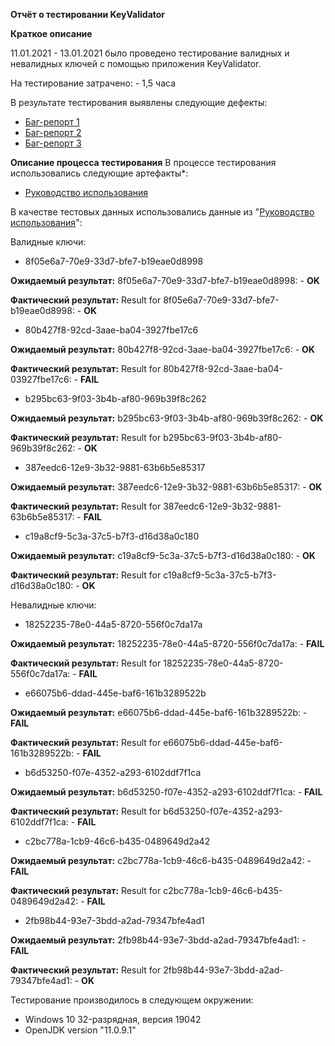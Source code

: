 <b>Отчёт о тестировании KeyValidator</b>
<p><b>Краткое описание</b>
<p>11.01.2021 - 13.01.2021 было проведено тестирование валидных и невалидных ключей с помощью приложения KeyValidator.

<p>На тестирование затрачено: - 1,5 часа

В результате тестирования выявлены следующие дефекты:

* <a href="https://github.com/aov4in/KeyValidator/issues/1#issue-784624528">Баг-репорт 1</a>
* <a href="https://github.com/aov4in/KeyValidator/issues/2#issue-784628896">Баг-репорт 2</a>
* <a href="https://github.com/aov4in/KeyValidator/issues/3#issue-784632301">Баг-репорт 3</a>

<b>Описание процесса тестирования</b>
В процессе тестирования использовались следующие артефакты*:

* <a href="https://github.com/netology-code/javaqa-homeworks/blob/master/intro/user-manual.md">Руководство использования</a>


В качестве тестовых данных использовались данные из "<a href="https://github.com/netology-code/javaqa-homeworks/blob/master/intro/user-manual.md">Руководство использования</a>":

Валидные ключи:

* 8f05e6a7-70e9-33d7-bfe7-b19eae0d8998
<p><b>Ожидаемый результат:</b> 
8f05e6a7-70e9-33d7-bfe7-b19eae0d8998: -  <b>OK</b>
<p><b>Фактический результат:</b> 
Result for 8f05e6a7-70e9-33d7-bfe7-b19eae0d8998: -  <b>OK</b>

* 80b427f8-92cd-3aae-ba04-3927fbe17c6
<p><b>Ожидаемый результат:</b> 
80b427f8-92cd-3aae-ba04-3927fbe17c6: - <b>OK</b>
<p><b>Фактический результат:</b> 
Result for 80b427f8-92cd-3aae-ba04-03927fbe17c6: - <b>FAIL</b>

* b295bc63-9f03-3b4b-af80-969b39f8c262
<p><b>Ожидаемый результат:</b> 
b295bc63-9f03-3b4b-af80-969b39f8c262: -  <b>OK</b>
<p><b>Фактический результат:</b> 
Result for b295bc63-9f03-3b4b-af80-969b39f8c262: -  <b>OK</b>

* 387eedc6-12e9-3b32-9881-63b6b5e85317
<p><b>Ожидаемый результат:</b> 
387eedc6-12e9-3b32-9881-63b6b5e85317: - <b>OK</b>
<p><b>Фактический результат:</b> 
Result for 387eedc6-12e9-3b32-9881-63b6b5e85317: - <b>FAIL</b>

* c19a8cf9-5c3a-37c5-b7f3-d16d38a0c180
<p><b>Ожидаемый результат:</b> 
c19a8cf9-5c3a-37c5-b7f3-d16d38a0c180: -  <b>OK</b>
<p><b>Фактический результат:</b> 
Result for c19a8cf9-5c3a-37c5-b7f3-d16d38a0c180: -  <b>OK</b>

Невалидные ключи:

* 18252235-78e0-44a5-8720-556f0c7da17a
<p><b>Ожидаемый результат:</b> 
18252235-78e0-44a5-8720-556f0c7da17a: - <b>FAIL</b>
<p><b>Фактический результат:</b> 
Result for 18252235-78e0-44a5-8720-556f0c7da17a: - <b>FAIL</b>

* e66075b6-ddad-445e-baf6-161b3289522b
<p><b>Ожидаемый результат:</b> 
e66075b6-ddad-445e-baf6-161b3289522b: - <b>FAIL</b>
<p><b>Фактический результат:</b> 
Result for e66075b6-ddad-445e-baf6-161b3289522b: - <b>FAIL</b>

* b6d53250-f07e-4352-a293-6102ddf7f1ca
<p><b>Ожидаемый результат:</b> 
b6d53250-f07e-4352-a293-6102ddf7f1ca: - <b>FAIL</b>
<p><b>Фактический результат:</b> 
Result for b6d53250-f07e-4352-a293-6102ddf7f1ca: - <b>FAIL</b>

* c2bc778a-1cb9-46c6-b435-0489649d2a42
<p><b>Ожидаемый результат:</b> 
c2bc778a-1cb9-46c6-b435-0489649d2a42: - <b>FAIL</b>
<p><b>Фактический результат:</b> 
Result for c2bc778a-1cb9-46c6-b435-0489649d2a42: - <b>FAIL</b>

* 2fb98b44-93e7-3bdd-a2ad-79347bfe4ad1
<p><b>Ожидаемый результат:</b> 
2fb98b44-93e7-3bdd-a2ad-79347bfe4ad1: - <b>FAIL</b>
<p><b>Фактический результат:</b> 
Result for 2fb98b44-93e7-3bdd-a2ad-79347bfe4ad1: - <b>OK</b>


Тестирование производилось в следующем окружении:

* Windows 10 32-разрядная, версия 19042
* OpenJDK version "11.0.9.1"